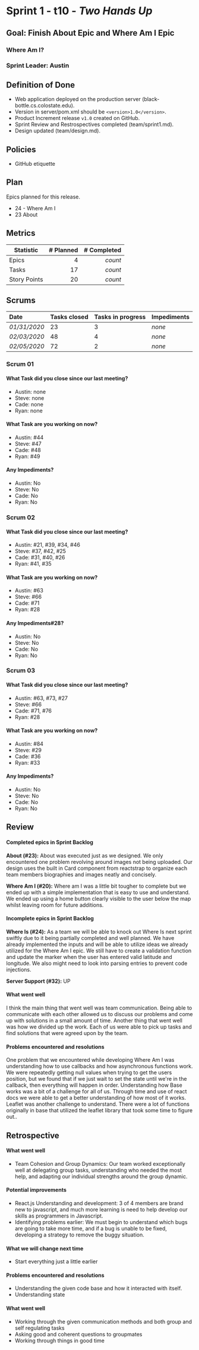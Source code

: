 # Sprint 1 - t10 - *Two Hands Up*

## Goal: Finish About Epic and Where Am I Epic

### Where Am I?
### Sprint Leader: Austin

## Definition of Done

* Web application deployed on the production server (black-bottle.cs.colostate.edu).
* Version in server/pom.xml should be `<version>1.0</version>`.
* Product Increment release `v1.0` created on GitHub.
* Sprint Review and Restrospectives completed (team/sprint1.md).
* Design updated (team/design.md).

## Policies

* GitHub etiquette


## Plan

Epics planned for this release.

* 24 - Where Am I
* 23 About


## Metrics

| Statistic | # Planned | # Completed |
| --- | ---: | ---: |
| Epics | 4 | *count* |
| Tasks |  17   | *count* |
| Story Points |  20 | *count* |


## Scrums

| Date | Tasks closed  | Tasks in progress | Impediments |
| :--- | :--- | :--- | :--- |
| *01/31/2020* | 23 | 3 | *none* |
| *02/03/2020* | 48 | 4 | *none* |
| *02/05/2020* | 72 | 2 | *none* |


### Scrum 01
#### What Task did you close since our last meeting?
* Austin: none
* Steve: none
* Cade: none
* Ryan: none

#### What Task are you working on now?
* Austin: #44
* Steve: #47
* Cade: #48
* Ryan: #49

#### Any Impediments?
* Austin: No
* Steve: No
* Cade: No
* Ryan: No

### Scrum 02
#### What Task did you close since our last meeting?
* Austin: #21, #39, #34, #46
* Steve: #37, #42, #25
* Cade: #31, #40, #26
* Ryan: #41, #35 

#### What Task are you working on now?
* Austin: #63
* Steve: #66
* Cade: #71
* Ryan: #28

#### Any Impediments#28?
* Austin: No
* Steve: No
* Cade: No 
* Ryan: No

### Scrum 03
#### What Task did you close since our last meeting?
* Austin: #63, #73, #27
* Steve: #66
* Cade: #71, #76
* Ryan: #28

#### What Task are you working on now?
* Austin: #84
* Steve: #29
* Cade: #36
* Ryan: #33

#### Any Impediments?
* Austin: No
* Steve: No
* Cade: No
* Ryan: No

## Review

#### Completed epics in Sprint Backlog
**About (#23):** About was executed just as we designed. We only encountered one problem revolving around images not being uploaded. Our design uses the built in Card component from reactstrap to organize each team members biographies and images neatly and concisely.

**Where Am I (#20):** Where am I was a little bit tougher to complete but we ended up with a simple implementation that is easy to use and understand. We ended up using a home button clearly visible to the user below the map whilst leaving room for future additions.

#### Incomplete epics in Sprint Backlog
**Where Is (#24):** As a team we will be able to knock out Where Is next sprint swiftly due to it being partially completed and well planned. We have already implemented the inputs and will be able to utilize ideas we already utilized for the Where Am I epic. We still have to create a validation function and update the marker when the user has entered valid latitude and longitude. We also might need to look into parsing entries to prevent code injections.

**Server Support (#32):** UP

#### What went well
I think the main thing that went well was team communication. Being able to communicate with each other allowed us to discuss our problems and come up with solutions in a small amount of time.
Another thing that went well was how we divided up the work. Each of us were able to pick up tasks and find solutions that were agreed upon by the team.

#### Problems encountered and resolutions
One problem that we encountered while developing Where Am I was understanding how to use callbacks and how asynchronous functions work. We were repeatedly getting null values when trying to get the users position, but we found that if we just wait to set the state until we're in the callback, then everything will happen in order.
Understanding how Base works was a bit of a challenge for all of us. Through time and use of react docs we were able to get a better understanding of how most of it works.  
Leaflet was another challenge to understand. There were a lot of functions originally in base that utilized the leaflet library that took some time to figure out..

## Retrospective

#### What went well
* Team Cohesion and Group Dynamics: 
    Our team worked exceptionally well at delegating group tasks,
    understanding who needed the most help, and adapting our individual strengths around the
    group dynamic. 
#### Potential improvements
* React.js Understanding and development: 3 of 4 members are brand new to javascript, and much more
    learning is need to help develop our skills as programmers in Javascript. 
* Identifying problems earlier: We must begin to understand which bugs are going to take more time, and 
    if a bug is unable to be fixed, developing a strategy to remove the buggy situation. 
#### What we will change next time
* Start everything just a little earlier

#### Problems encountered and resolutions
* Understanding the given code base and how it interacted with itself.
* Understanding state

#### What went well
* Working through the given communication methods and both group and self regulating tasks
* Asking good and coherent questions to groupmates
* Working through things in good time 

